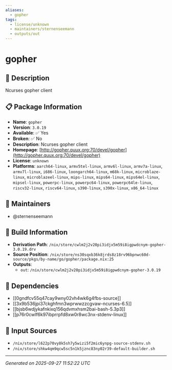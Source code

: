 ```yaml
---
aliases:
  - gopher
tags:
  - license/unknown
  - maintainers/sternenseemann
  - outputs/out
---
```


# gopher

## 📝 Description

Ncurses gopher client

## 📋 Package Information

- **Name**: `gopher`
- **Version**: `3.0.19`
- **Available**: ✅ Yes
- **Broken**: ✅ No
- **Description**: Ncurses gopher client
- **Homepage**: [http://gopher.quux.org:70/devel/gopher](http://gopher.quux.org:70/devel/gopher)
- **License**: `unknown`
- **Platforms**: `aarch64-linux`, `armv5tel-linux`, `armv6l-linux`, `armv7a-linux`, `armv7l-linux`, `i686-linux`, `loongarch64-linux`, `m68k-linux`, `microblaze-linux`, `microblazeel-linux`, `mips-linux`, `mips64-linux`, `mips64el-linux`, `mipsel-linux`, `powerpc-linux`, `powerpc64-linux`, `powerpc64le-linux`, `riscv32-linux`, `riscv64-linux`, `s390-linux`, `s390x-linux`, `x86_64-linux`
## 👥 Maintainers

- @sternenseemann


## 🔧 Build Information

- **Derivation Path**: `/nix/store/cwlm2j2v20pi3idjx5m59i8igpwdcnym-gopher-3.0.19.drv`
- **Source Position**: `/nix/store/ns30sqxb36k8jrds8z18rv96bpnwc60d-source/pkgs/by-name/go/gopher/package.nix:25`
- **Outputs**:
  - `out`:  `/nix/store/cwlm2j2v20pi3idjx5m59i8igpwdcnym-gopher-3.0.19`

## 🔗 Dependencies

- [[0gndfcv55q47cay9wny02vh4wk6g4fbs-source]]
- [[3x9b536jpi37ckghfmn3wprwwzzcgvaw-ncurses-6.5]]
- [[bjsb6wdjykafnkixq156qdvmxhsm2bai-bash-5.3p3]]
- [[p76r0cwlf6k97ibprrpfd8xw0r8wc3nx-stdenv-linux]]

## 📁 Input Sources

- `/nix/store/l622p70vy8k5sh7y5wizi5f2mic6ynpg-source-stdenv.sh`
- `/nix/store/shkw4qm9qcw5sc5n1k5jznc83ny02r39-default-builder.sh`

---
*Generated on 2025-09-27 11:52:22 UTC*
